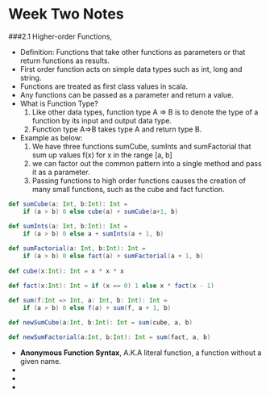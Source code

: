 # <a> Week Two Notes </a>


###2.1 Higher-order Functions, 
* Definition: Functions that take other functions as parameters or that return functions as results.
* First order function acts on simple data types such as int, long and string.
* Functions are treated as first class values in scala.
* Any functions can be passed as a parameter and return a value.
* What is Function Type? 
  1. Like other data types, function type A => B is to denote the type of a function by its input and output data type.
  2. Function type A=>B takes type A and return type B.
* Example as below:
  1. We have three functions sumCube, sumInts and sumFactorial that sum up values f(x) for x in the range [a, b]
  2. we can factor out the common pattern into a single method and pass it as a parameter.
  3. Passing functions to high order functions causes the creation of many small functions, such as the cube and fact function.
```scala
def sumCube(a: Int, b:Int): Int = 
    if (a > b) 0 else cube(a) + sumCube(a+1, b)

def sumInts(a: Int, b:Int): Int = 
    if (a > b) 0 else a + sumInts(a + 1, b)
    
def sumFactorial(a: Int, b:Int): Int = 
    if (a > b) 0 else fact(a) + sumFactorial(a + 1, b)
    
def cube(x:Int): Int = x * x * x

def fact(x:Int): Int = if (x == 0) 1 else x * fact(x - 1)

def sum(f:Int => Int, a: Int, b: Int): Int = 
    if (a > b) 0 else f(a) + sum(f, a + 1, b)
    
def newSumCube(a:Int, b:Int): Int = sum(cube, a, b)

def newSumFactorial(a:Int, b:Int): Int = sum(fact, a, b)
```
* **Anonymous Function Syntax**, A.K.A literal function, a function without a given name.
* 
* 
* 
